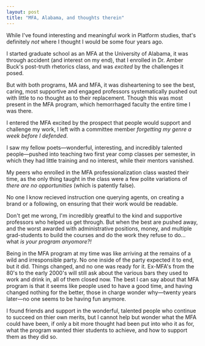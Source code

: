 ```yaml
---
layout: post
title: "MFA, Alabama, and thoughts therein"
---
```


While I've found interesting and meaningful work in Platform studies, that's definitely *not* where I thought I would be some four years ago.

I started graduate school as an MFA at the University of Alabama, it was through accident (and interest on my end), that I enrolled in Dr. Amber Buck's post-truth rhetorics class, and was *excited* by the challenges it posed. 

But with both programs, MA and MFA, it was disheartening to see the best, caring, most supportive and engaged professors systematically pushed out with little to no thought as to their replacement. Though this was most present in the MFA program, which hemorrhaged faculty the entire time I was there.

I entered the MFA excited by the prospect that people would support and challenge my work, I left with a committee member *forgetting my genre a week before I defended*.

I saw my fellow poets—wonderful, interesting, and incredibly talented people—pushed into teaching two first year comp classes per semester, in which they had little training and no interest, while their mentors vanished.

My peers who enrolled in the MFA professionalization class wasted their time, as the only thing taught in the class were a few polite variations of *there are no opportunities* (which is patently false).

No one I know recieved instruction one querying agents, on creating a brand or a following, on ensuring that their work would be readable.

Don't get me wrong, I'm incredibly greatful to the kind and supportive professors who helped us get through. But when the best are pushed away, and the worst awarded with administrative positions, money, and multiple grad-students to build the courses and do the work they refuse to do... what *is your program anyomore?!*

Being in the MFA program at my time was like arriving at the remains of a wild and irresponsible party. No one inside of the party expected it to end, but it did. Things changed, and no one was ready for it. Ex-MFA's from the 80's to the early 2000's will still ask about the various bars they used to work and drink in, all of them closed now. The best I can say about that MFA program is that it seems like people used to have a good time, and having changed nothing for the better, those in charge wonder why—twenty years later—no one seems to be having fun anymore.

I found friends and support in the wonderful, talented people who continue to succeed on thier own merits, but I cannot help but wonder what the MFA could have been, if only a bit more thought had been put into who it as for, what the program wanted thier students to achieve, and how to support them as they did so.

